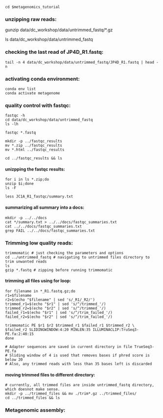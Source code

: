     cd $metagenomics_tutorial

### unzipping raw reads:

   gunzip data/dc_workshop/data/untrimmed_fastq/*.gz

   ls data/dc_workshop/data/untrimmed_fastq

### checking the last read of JP4D_R1.fastq:

    tail -n 4 data/dc_workshop/data/untrimmed_fastq/JP4D_R1.fastq | head -n


### activating conda environment: 

    conda env list
    conda activate metagenome

### quality control with fastqc:
    
    fastqc -h
    cd data/dc_workshop/data/untrimmed_fastq
    ls -lh

    fastqc *.fastq

    mkdir -p ../fastqc_results
    mv *.zip ../fastqc_results
    mv *.html ../fastqc_results

    cd ../fastqc_results && ls
    
#### unizpping the fastqc results:

    for i in ls *.zip;do
    unzip $i;done
    ls -F

    less JC1A_R1_fastqc/summary.txt

#### summarizing all summary into a docs:

    mkdir -p ../../docs
    cat */summary.txt > ../../docs/fastqc_summaries.txt
    cat ../../docs/fastqc_summaries.txt
    grep FAIL ../../docs/fastqc_summaries.txt


### Trimming low quality reads:

    trimmomatic # just checking the parameters and options
    cd ../untrimmed_fastq # navigating to untrimmed files directory to trim unwanted reads
    ls
    gzip *.fastq # zipping before running trimmomatic


#### trimming all files using for loop:

    for filename in *_R1.fastq.gz;do   
    r1=$filename
    r2=$(echo "$filename" | sed 's/_R1/_R2/')
    trimmed_r1=$(echo "$r1" | sed 's/^/trimmed_'/)
    trimmed_r2=$(echo "$r2" | sed 's/^/trimmed_'/)
    failed_r1=$(echo "$r1" | sed 's/^/trim_failed_'/)
    failed_r2=$(echo "$r2" | sed 's/^/trim_failed_'/)
    
    trimmomatic PE $r1 $r2 $trimmed_r1 $failed_r1 $trimmed_r2 \
    $failed_r2 SLIDINGWINDOW:4:20 MINLEN:35 ILLUMINACLIP:TruSeq3-PE.fa:2:40:15
    done

    # Adapter sequences are saved in current directory in file TrueSeq3-PE.fa
    # Sliding window of 4 is used that removes bases if phred score is below 20
    # Also, any trimmed reads with less than 35 bases left is discarded

#### moving trimmed files to different directory:

    # currently, all trimmed files are inside untrimmed_fastq directory, which doesnot make sense.
    mkdir -p ../trimmed_files && mv ./trim*.gz ../trimmed_files/
    cd ../trimmed_files && ls

### Metagenomic assembly:


   
